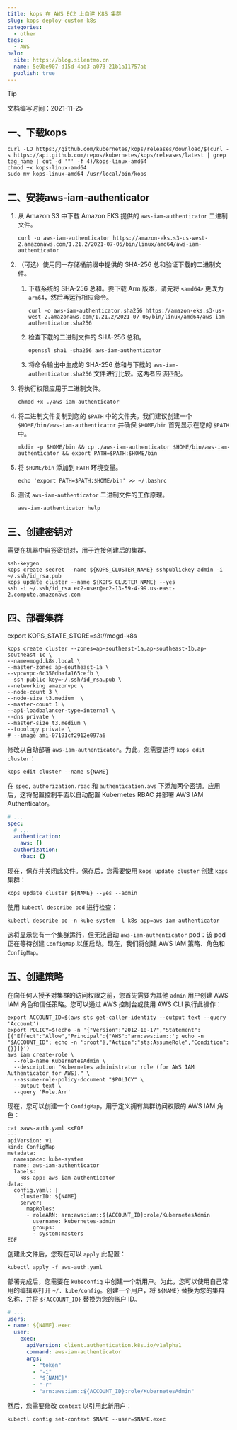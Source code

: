 ```yaml
---
title: kops 在 AWS EC2 上自建 K8S 集群
slug: kops-deploy-custom-k8s
categories:
  - other
tags:
  - AWS
halo:
  site: https://blog.silentmo.cn
  name: 5e9be907-d15d-4ad3-a073-21b1a11757ab
  publish: true
---
```

> [!TIP]
>
> 文档编写时间：2021-11-25

## 一、下载kops

```
curl -LO https://github.com/kubernetes/kops/releases/download/$(curl -s https://api.github.com/repos/kubernetes/kops/releases/latest | grep tag_name | cut -d '"' -f 4)/kops-linux-amd64
chmod +x kops-linux-amd64
sudo mv kops-linux-amd64 /usr/local/bin/kops
```
## 二、安装aws-iam-authenticator

1. 从 Amazon S3 中下载 Amazon EKS 提供的 `aws-iam-authenticator` 二进制文件。

   ```
   curl -o aws-iam-authenticator https://amazon-eks.s3-us-west-2.amazonaws.com/1.21.2/2021-07-05/bin/linux/amd64/aws-iam-authenticator
   ```

2. （可选）使用同一存储桶前缀中提供的 SHA-256 总和验证下载的二进制文件。

   1. 下载系统的 SHA-256 总和。要下载 Arm 版本，请先将 `<amd64>` 更改为 `arm64`，然后再运行相应命令。

      ```
      curl -o aws-iam-authenticator.sha256 https://amazon-eks.s3-us-west-2.amazonaws.com/1.21.2/2021-07-05/bin/linux/amd64/aws-iam-authenticator.sha256
      ```

   2. 检查下载的二进制文件的 SHA-256 总和。

      ```
      openssl sha1 -sha256 aws-iam-authenticator
      ```

   3. 将命令输出中生成的 SHA-256 总和与下载的 `aws-iam-authenticator.sha256` 文件进行比较。这两者应该匹配。

3. 将执行权限应用于二进制文件。

   ```
   chmod +x ./aws-iam-authenticator
   ```

4. 将二进制文件复制到您的 `$PATH` 中的文件夹。我们建议创建一个 `$HOME/bin/aws-iam-authenticator` 并确保 `$HOME/bin` 首先显示在您的 `$PATH` 中。

   ```
   mkdir -p $HOME/bin && cp ./aws-iam-authenticator $HOME/bin/aws-iam-authenticator && export PATH=$PATH:$HOME/bin
   ```

5. 将 `$HOME/bin` 添加到 `PATH` 环境变量。

   ```
   echo 'export PATH=$PATH:$HOME/bin' >> ~/.bashrc
   ```

6. 测试 `aws-iam-authenticator` 二进制文件的工作原理。

   ```
   aws-iam-authenticator help
   ```

## 三、创建密钥对
需要在机器中自签密钥对，用于连接创建后的集群。
```
ssh-keygen
kops create secret --name ${KOPS_CLUSTER_NAME} sshpublickey admin -i ~/.ssh/id_rsa.pub
kops update cluster --name ${KOPS_CLUSTER_NAME} --yes
ssh -i ~/.ssh/id_rsa ec2-user@ec2-13-59-4-99.us-east-2.compute.amazonaws.com
```
## 四、部署集群

export KOPS_STATE_STORE=s3://mogd-k8s
```shell
kops create cluster --zones=ap-southeast-1a,ap-southeast-1b,ap-southeast-1c \
--name=mogd.k8s.local \
--master-zones ap-southeast-1a \
--vpc=vpc-0c350dbafa165cefb \
--ssh-public-key=~/.ssh/id_rsa.pub \
--networking amazonvpc \
--node-count 3 \
--node-size t3.medium  \
--master-count 1 \
--api-loadbalancer-type=internal \
--dns private \
--master-size t3.medium \
--topology private \
# --image ami-07191cf2912e097a6
```

修改以自动部署 `aws-iam-authenticator`。为此，您需要运行 `kops edit cluster`：

```shell
kops edit cluster --name ${NAME}
```

在 `spec,` `authorization.rbac` 和 `authentication.aws` 下添加两个密钥。应用后，这将配置控制平面以自动配置 Kubernetes RBAC 并部署 AWS IAM Authenticator。

```yaml
# ...
spec:
  # ...
  authentication:
    aws: {}
  authorization:
    rbac: {}
```

现在，保存并关闭此文件。保存后，您需要使用 `kops update cluster` 创建 `kops` 集群：

```shell
kops update cluster ${NAME} --yes --admin
```

使用 `kubectl describe pod` 进行检查：

```shell
kubectl describe po -n kube-system -l k8s-app=aws-iam-authenticator
```

这将显示您有一个集群运行，但无法启动 `aws-iam-authenticator` pod：该 pod 正在等待创建 `ConfigMap` 以便启动。现在，我们将创建 AWS IAM 策略、角色和 `ConfigMap`。

## 五、创建策略

在向任何人授予对集群的访问权限之前，您首先需要为其他 `admin` 用户创建 AWS IAM 角色和信任策略。您可以通过 AWS 控制台或使用 AWS CLI 执行此操作：

```shell
export ACCOUNT_ID=$(aws sts get-caller-identity --output text --query 'Account')
export POLICY=$(echo -n '{"Version":"2012-10-17","Statement":[{"Effect":"Allow","Principal":{"AWS":"arn:aws:iam::'; echo -n "$ACCOUNT_ID"; echo -n ':root"},"Action":"sts:AssumeRole","Condition":{}}]}')
aws iam create-role \
  --role-name KubernetesAdmin \
  --description "Kubernetes administrator role (for AWS IAM Authenticator for AWS)." \
  --assume-role-policy-document "$POLICY" \
  --output text \
  --query 'Role.Arn'
```

现在，您可以创建一个 `ConfigMap`，用于定义拥有集群访问权限的 AWS IAM 角色：

```shell
cat >aws-auth.yaml <<EOF
---
apiVersion: v1
kind: ConfigMap
metadata:
  namespace: kube-system
  name: aws-iam-authenticator
  labels:
    k8s-app: aws-iam-authenticator
data:
  config.yaml: |    
    clusterID: ${NAME}
    server:
      mapRoles:
      - roleARN: arn:aws:iam::${ACCOUNT_ID}:role/KubernetesAdmin
        username: kubernetes-admin
        groups:
        - system:masters
EOF
```

创建此文件后，您现在可以 `apply` 此配置：

```shell
kubectl apply -f aws-auth.yaml
```

部署完成后，您需要在 `kubeconfig` 中创建一个新用户。为此，您可以使用自己常用的编辑器打开 `~/. kube/config`。创建一个用户，将 `${NAME}` 替换为您的集群名称，并将 `${ACCOUNT_ID}` 替换为您的账户 ID。

```yaml
# ...
users:
- name: ${NAME}.exec
  user:
    exec:
      apiVersion: client.authentication.k8s.io/v1alpha1
      command: aws-iam-authenticator
      args:
        - "token"
        - "-i"
        - "${NAME}"
        - "-r"
        - "arn:aws:iam::${ACCOUNT_ID}:role/KubernetesAdmin"
```

然后，您需要修改 `context` 以引用此新用户：

```shell
kubectl config set-context $NAME --user=$NAME.exec
```
